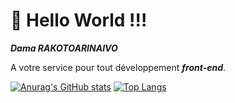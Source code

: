 #                                                                <div text>👋 Hello World !!!</center>
 ***<p color="blue">Dama RAKOTOARINAIVO</p>*** A votre service pour tout développement ***front-end***.
 
 
 [![Anurag's GitHub stats](https://github-readme-stats.vercel.app/api?username=amada10&show_icon=true&theme=radical&include_all_commits=true&custom_title=Statistique)](https://github.com/anuraghazra/github-readme-stats) [![Top Langs](https://github-readme-stats.vercel.app/api/top-langs/?username=amada10)](https://github.com/anuraghazra/github-readme-stats)
